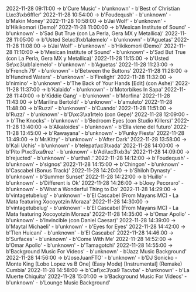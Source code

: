 2022-11-28 09:11:00 -> b'Cure Music' - b'unknown' - b'Best of Christian L\xc3\xb6ffler'
2022-11-28 10:54:00 -> b'Foudeqush' - b'unknown' - b'Makin Money'
2022-11-28 10:58:00 -> b'Jai Wolf' - b'unknown' - b'Hikikomori (Demo)'
2022-11-28 11:00:00 -> b'Mexican Institute of Sound' - b'unknown' - b'Sad But True (con La Perla, Gera MX y Metallica)'
2022-11-28 11:05:00 -> b'Usted Se\xc3\xb1alemelo' - b'unknown' - b'Aguetas'
2022-11-28 11:08:00 -> b'Jai Wolf' - b'unknown' - b'Hikikomori (Demo)'
2022-11-28 11:10:00 -> b'Mexican Institute of Sound' - b'unknown' - b'Sad But True (con La Perla, Gera MX y Metallica)'
2022-11-28 11:15:00 -> b'Usted Se\xc3\xb1alemelo' - b'unknown' - b'Aguetas'
2022-11-28 11:23:00 -> b'French 79' - b'unknown' - b'Between the Buttons'
2022-11-28 11:28:00 -> b'Hundred Waters' - b'unknown' - b'Firelight'
2022-11-28 11:32:00 -> b'nimino' - b'unknown' - b'The Back of Your Hands [Edit] (con Ashe)'
2022-11-28 11:37:00 -> b'Kalaido' - b'unknown' - b'Motorbikes In Sapa'
2022-11-28 11:40:00 -> b'Kiddie Gang' - b'unknown' - b'Morfina'
2022-11-28 11:43:00 -> b'Marilina Bertoldi' - b'unknown' - b'amuleto'
2022-11-28 11:48:00 -> b'Ruzzi' - b'unknown' - b'Cuando'
2022-11-28 11:51:00 -> b'Ruzzi' - b'unknown' - b'D\xc3\xa1rtelo (con Gepe)'
2022-11-28 12:09:00 -> b'The Knocks' - b'unknown' - b'Bedroom Eyes (con Studio Killers)'
2022-11-28 13:40:00 -> b'Alkaloides' - b'unknown' - b'Ella viene del futuro'
2022-11-28 13:45:00 -> b'Rawayana' - b'unknown' - b'Funky Fiesta'
2022-11-28 13:49:00 -> b'Mr.Kitty' - b'unknown' - b'After Dark'
2022-11-28 13:58:00 -> b'Kali Uchis' - b'unknown' - b'telepat\xc3\xada'
2022-11-28 14:00:00 -> b'Pito P\xc3\xa9rez' - b'unknown' - b'Adi\xc3\xb3s'
2022-11-28 14:09:00 -> b'rejucted' - b'unknown' - b'urtha1 .'
2022-11-28 14:12:00 -> b'Foudeqush' - b'unknown' - b'signos'
2022-11-28 14:15:00 -> b'Chingon' - b'unknown' - b'Cascabel (Bonus Track)'
2022-11-28 14:20:00 -> b'Shiloh Dynasty' - b'unknown' - b'Summer Sunset'
2022-11-28 14:22:00 -> b'Huillo' - b'unknown' - b'Different is Ok'
2022-11-28 14:26:00 -> b'Joey Pecoraro' - b'unknown' - b'What a Wonderful Thing to Do'
2022-11-28 14:29:00 -> b'vintagetubelug' - b'unknown' - b'El Cascabel (From Mayans MC) - La Mata featuring Xocoyotzin Moraza'
2022-11-28 14:30:00 -> b'vintagetubelug' - b'unknown' - b'El Cascabel (From Mayans MC) - La Mata featuring Xocoyotzin Moraza'
2022-11-28 14:35:00 -> b'Omar Apollo' - b'unknown' - b'Invincible (con Daniel Caesar)'
2022-11-28 14:39:00 -> b'Maytal Michaeli' - b'unknown' - b'Eyes for Eyes'
2022-11-28 14:42:00 -> b'Tlen Huicani' - b'unknown' - b'El Cascabel'
2022-11-28 14:46:00 -> b'Surfaces' - b'unknown' - b'Come With Me'
2022-11-28 14:52:00 -> b'Omar Apollo' - b'unknown' - b'Tamagotchi'
2022-11-28 14:55:00 -> b'Background Music For Videos' - b'unknown' - b'Jazz Music Background'
2022-11-28 14:56:00 -> b'JoseJuanFTO' - b'unknown' - b'DJ Sonicko - Monte King [Lobo Lopez vs B One] (Easy Mode) [Instrumental] (Remake) Cumbia'
2022-11-28 14:58:00 -> b'Caf\xc3\xa9 Tacvba' - b'unknown' - b'La Muerte Chiquita'
2022-11-28 15:01:00 -> b'Background Music For Videos' - b'unknown' - b'Lounge Music Background'

